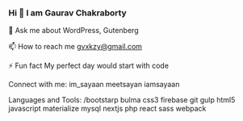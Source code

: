 ### Hi 👋 I am Gaurav Chakraborty

💬 Ask me about WordPress, Gutenberg

📫 How to reach me gvxkzy@gmail.com

⚡ Fun fact My perfect day would start with code

Connect with me:
im_sayaan meetsayan iamsayaan

Languages and Tools:
/bootstarp bulma css3 firebase git gulp html5 javascript materialize mysql nextjs php react sass webpack
